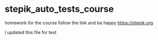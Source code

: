# stepik_auto_tests_course
homework for the course
follow the link and be happy https://stepik.org

I updated this file for test